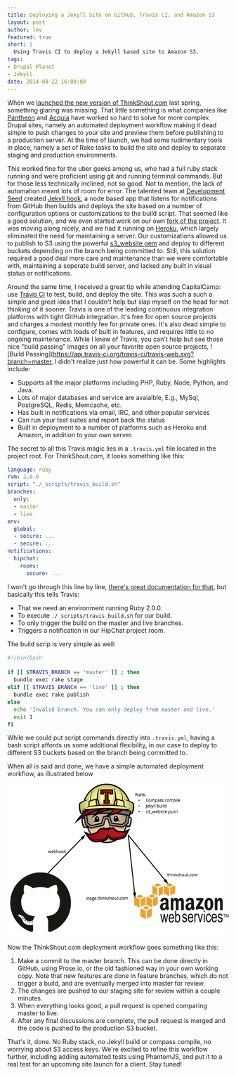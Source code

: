```yaml
---
title: Deploying a Jekyll Site on GitHub, Travis CI, and Amazon S3
layout: post
author: lev
featured: true
short: |
  Using Travis CI to deploy a Jekyll based site to Amazon S3.
tags:
- Drupal Planet
- Jekyll
date: 2014-08-22 16:00:00
---
```


When we [launched the new version of ThinkShout.com](http://thinkshout.com/blog/2014/03/technology-behind-thinkshout/) last spring, something glaring was missing. That little something is what companies like [Pantheon](https://getpantheon.com) and [Acquia](https://www.acquia.com/products-services/acquia-cloud) have worked so hard to solve for more complex Drupal sites, namely an automated deployment workflow making it dead simple to push changes to your site and preview them before publishing to a production server. At the time of launch, we had some rudimentary tools in place, namely a set of Rake tasks to build the site and deploy to separate staging and production environments.

This worked fine for the uber geeks among us, who had a full ruby stack running and were proficient using git and running terminal commands. But for those less technically inclined, not so good. Not to mention, the lack of automation meant lots of room for error. The talented team at [Development Seed](http://www.developmentseed.org/) created [Jekyll hook](https://github.com/developmentseed/jekyll-hook), a node based app that listens for notifications from GitHub then builds and deploys the site based on a number of configuration options or customizations to the build script. That seemed like a good solution, and we even started work on our own [fork of the project](https://github.com/thinkshout/jekyll-hook). It was moving along nicely, and we had it running on [Heroku](http://heroku.com), which largely eliminated the need for maintaining a server. Our customizations allowed us to publish to S3 using the powerful [s3_website gem](https://github.com/laurilehmijoki/s3_website) and deploy to different buckets depending on the branch being committed to. Still, this solution required a good deal more care and maintenance than we were comfortable with, maintaining a seperate build server, and lacked any built in visual status or notifications.

Around the same time, I received a great tip while attending CapitalCamp: use [Travis CI](travis-ci.org) to test, build, and deploy the site. This was such a such a simple and great idea that I couldn't help but slap myself on the head for not thinking of it sooner. Travis is one of the leading continuous integration platforms with tight GitHub integration. It's free for open source projects and charges a modest monthly fee for private ones. It's also dead simple to configure, comes with loads of built in features, and requires little to no ongoing maintenance. While I knew of Travis, you can't help but see those nice "build passing" images on all your favorite open source projects, ![Build Passing](https://api.travis-ci.org/travis-ci/travis-web.svg?branch=master, I didn't realize just how powerful it can be. Some highlights include:

* Supports all the major platforms including PHP, Ruby, Node, Python, and Java.
* Lots of major databases and service are avaialble, E.g., MySql, PostgreSQL, Redis, Memcache, etc.
* Has built in notifications via email, IRC, and other popular services
* Can run your test suites and report back the status
* Built in deployment to a number of platforms such as Heroku and Amazon, in addition to your own server.

The secret to all this Travis magic lies in a `.travis.yml` file located in the project root. For ThinkShout.com, it looks something like this:

```yaml
language: ruby
rvm: 2.0.0
script: "./_scripts/travis_build.sh"
branches:
  only:
  - master
  - live
env:
  global:
  - secure: ...
  - secure: ...
notifications:
  hipchat:
    rooms:
      secure: ...
```

I won't go through this line by line, [there's great documentation for that](http://docs.travis-ci.com/user/build-configuration/), but basically this tells Travis:

* That we need an environment running Ruby 2.0.0.
* To execute `./_scripts/travis_build.sh` for our build.
* To only trigger the build on the master and live branches.
* Triggers a notification in our HipChat project room.

The build scrip is very simple as well:

```bash
#!/bin/bash

if [[ $TRAVIS_BRANCH == 'master' ]] ; then
  bundle exec rake stage
elif [[ $TRAVIS_BRANCH == 'live' ]] ; then
  bundle exec rake publish
else
  echo 'Invalid branch. You can only deploy from master and live.'
  exit 1
fi
```

While we could put script commands directly into `.travis.yml`, having a bash script affords us some additional flexibility, in our case to deploy to different S3 buckets based on the branch being committed to.

When all is said and done, we have a simple automated deployment workflow, as illustrated below

![deployment workflow](/assets/images/blog/jekyll-travis-s3.png)

Now the ThinkShout.com deployment workflow goes something like this:

1. Make a commit to the master branch. This can be done directly in GitHub, using Prose.io, or the old fashioned way in your own working copy. Note that new features are done in feature branches, which do not trigger a build, and are eventually merged into master for review.
2. The changes are pushed to our staging site for review within a couple minutes.
3. When everything looks good, a pull request is opened comparing master to live.
4. After any final discussions are complete, the pull request is merged and the code is pushed to the production S3 bucket.

That's it, done. No Ruby stack, no Jekyll build or compass compile, no worrying about S3 access keys. We're excited to refine this workflow further, including adding automated tests using PhantomJS, and put it to a real test for an upcoming site launch for a client. Stay tuned!
